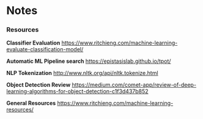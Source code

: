 # Notes

### Resources

__Classifier Evaluation__
https://www.ritchieng.com/machine-learning-evaluate-classification-model/

__Automatic ML Pipeline search__
https://epistasislab.github.io/tpot/

__NLP Tokenization__
http://www.nltk.org/api/nltk.tokenize.html

__Object Detection Review__
https://medium.com/comet-app/review-of-deep-learning-algorithms-for-object-detection-c1f3d437b852

__General Resources__
https://www.ritchieng.com/machine-learning-resources/


